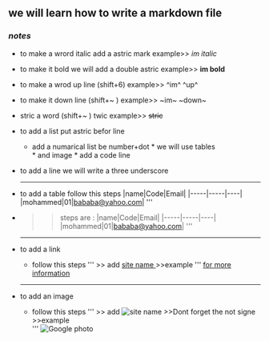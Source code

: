 
## **we will learn how to write a markdown file** 
### *notes* 
* to make a wrord italic add a astric mark example>> *im italic*   
* to make it bold we will add a double astric example>> **im bold**  
* to make a wrod up line (shift+6) example>>  ^im^ ^up^ 
*  to make it down line (shift+~ ) example>>  ~im~ ~down~  
*  stric a word (shift+~ ) twic    example>> ~~stric~~ 
* to add a list put astric befor line 
    * add a numarical list be number+dot 
             *  we will use tables  
             *  and image 
             *  add a code line 
* to add a line we will write a three underscore 
  ___ 

* to add a table follow this steps 
  |name|Code|Email| 
  |-----|-----|----| 
  |mohammed|01|bababa@yahoo.com| 
  '''
* >>steps are  :
  >>|name|Code|Email| 
    |-----|-----|----| 
      |mohammed|01|bababa@yahoo.com| 
      '''
  ___ 

* to add a link 
    *  follow this steps 
    '''
      >> add [site name ](link)
      >>example 
      '''
    [for more information](https://www.markdownguide.org/cheat-sheet/) 
    ___
* to add an image  
    *  follow this steps 
    '''
      >> add ![site name ](link)
      >>Dont forget the not signe   
      >>example  
      '''
 ![Google photo](https://www.google.com.eg/url?sa=i&url=https%3A%2F%2Fencrypted-tbn0.gstatic.com%2Fimages%3Fq%3Dtbn%3AANd9GcQjzC2JyZDZ_RaWf0qp11K0lcvB6b6kYNMoqtZAQ9hiPZ4cTIOB&psig=AOvVaw2ija73FAs8vdt4cBDvXhs9&ust=1591845650740000&source=images&cd=vfe&ved=0CAIQjRxqFwoTCLjN6ael9ukCFQAAAAAdAAAAABAD)  

